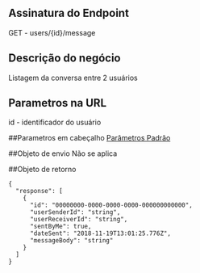 ## Assinatura do Endpoint

GET - users/{id}/message

## Descrição do negócio
Listagem da conversa entre 2 usuários

## Parametros na URL
id - identificador do usuário

##Parametros em cabeçalho
[Parâmetros Padrão](/API-\(Endpoints\)/Parâmetros-Padrão)

##Objeto de envio
Não se aplica

##Objeto de retorno

```
{
  "response": [
    {
      "id": "00000000-0000-0000-0000-000000000000",
      "userSenderId": "string",
      "userReceiverId": "string",
      "sentByMe": true,
      "dateSent": "2018-11-19T13:01:25.776Z",
      "messageBody": "string"
    }
  ]
}
```